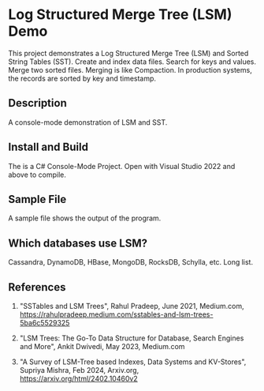 # Log Structured Merge Tree (LSM) Demo

This project demonstrates a Log Structured Merge Tree (LSM) and Sorted String Tables (SST).  Create and index data files.  Search for keys and values.  Merge two sorted files.  Merging is like Compaction.  In production systems, the records are sorted by key and timestamp.

## Description

A console-mode demonstration of LSM and SST.  

## Install and Build

The is a C# Console-Mode Project.  Open with  Visual Studio 2022 and above to compile. 

## Sample File

A sample file shows the output of the program.

## Which databases use LSM?

Cassandra, DynamoDB, HBase, MongoDB, RocksDB, Schylla, etc.  Long list.

## References

   1. "SSTables and LSM Trees", Rahul Pradeep, June 2021, Medium.com, https://rahulpradeep.medium.com/sstables-and-lsm-trees-5ba6c5529325

   2. "LSM Trees: The Go-To Data Structure for Database, Search Engines and More", Ankit Dwivedi, May 2023, Medium.com

   3. "A Survey of LSM-Tree based Indexes, Data Systems and KV-Stores", Supriya Mishra, Feb 2024, Arxiv.org, https://arxiv.org/html/2402.10460v2

